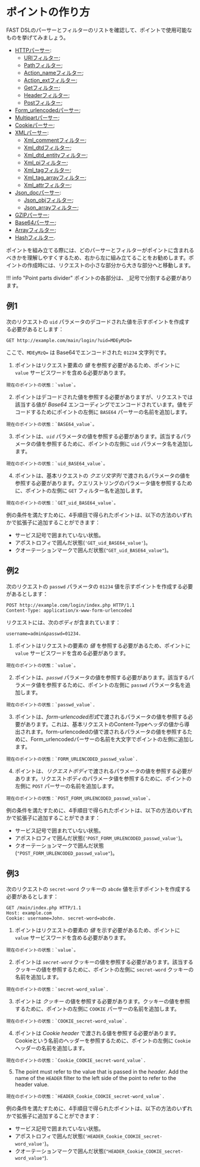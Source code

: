 [link-http]:                    parsers/http.md
[link-uri]:                     parsers/http.md#uri-filter
[link-path]:                    parsers/http.md#path-filter
[link-actionname]:              parsers/http.md#actionname-filter
[link-actionext]:               parsers/http.md#actionext-filter
[link-get]:                     parsers/http.md#get-filter
[link-header]:                  parsers/http.md#header-filter
[link-post]:                    parsers/http.md#post-filter
[link-formurlencoded]:          parsers/form-urlencoded.md
[link-multipart]:               parsers/multipart.md
[link-cookie]:                  parsers/cookie.md
[link-xml]:                     parsers/xml.md
[link-xmlcomment]:              parsers/xml.md#xmlcomment-filter
[link-xmldtd]:                  parsers/xml.md#xmldtd-filter
[link-xmldtdentity]:            parsers/xml.md#xmldtdentity-filter
[link-xmlpi]:                   parsers/xml.md#xmlpi-filter
[link-xmltag]:                  parsers/xml.md#xmltag-filter
[link-xmltagarray]:             parsers/xml.md#xmltagarray-filter
[link-xmlattr]:                 parsers/xml.md#xmlattr-filter
[link-jsondoc]:                 parsers/json.md
[link-jsonobj]:                 parsers/json.md#jsonobj-filter
[link-jsonarray]:               parsers/json.md#jsonarray-filter
[link-array]:                   parsers/array.md
[link-hash]:                    parsers/hash.md
[link-gzip]:                    parsers/gzip.md
[link-base64]:                  parsers/base64.md

# ポイントの作り方
FAST DSLのパーサーとフィルターのリストを確認して、ポイントで使用可能なものを挙げてみましょう。
* [HTTPパーサー][link-http]:
    * [URIフィルター][link-uri];
    * [Pathフィルター][link-path];
    * [Action_nameフィルター][link-actionname];
    * [Action_extフィルター][link-actionext];
    * [Getフィルター][link-get];
    * [Headerフィルター][link-header];
    * [Postフィルター][link-post];
* [Form_urlencodedパーサー][link-formurlencoded];
* [Multipartパーサー][link-multipart];
* [Cookieパーサー][link-cookie];
* [XMLパーサー][link-xml]:
    * [Xml_commentフィルター][link-xmlcomment];
    * [Xml_dtdフィルター][link-xmldtd];
    * [Xml_dtd_entityフィルター][link-xmldtdentity];
    * [Xml_piフィルター][link-xmlpi];
    * [Xml_tagフィルター][link-xmltag];
    * [Xml_tag_arrayフィルター][link-xmltagarray];
    * [Xml_attrフィルター][link-xmlattr];
* [Json_docパーサー][link-jsondoc]:
    * [Json_objフィルター][link-jsonobj];
    * [Json_arrayフィルター][link-jsonarray];
* [GZIPパーサー][link-gzip];
* [Base64パーサー][link-base64];
* [Arrayフィルター][link-array];
* [Hashフィルター][link-hash].

ポイントを組み立てる際には、どのパーサーとフィルターがポイントに含まれるべきかを理解しやすくするため、右から左に組み立てることをお勧めします。ポイントの作成時には、リクエストの小さな部分から大きな部分へと移動します。

!!! info "Point parts divider"
    ポイントの各部分は、`_`記号で分割する必要があります。

## 例1 

次のリクエストの `uid` パラメータのデコードされた値を示すポイントを作成する必要があるとします：

```
GET http://example.com/main/login/?uid=MDEyMzQ=
```

ここで、`MDEyMzQ=` は Base64でエンコードされた `01234` 文字列です。

1.   ポイントはリクエスト要素の *値* を参照す必要があるため、ポイントに `value` サービスワードを含める必要があります。

    現在のポイントの状態：`value`。

2.   ポイントはデコードされた値を参照する必要がありますが、リクエストでは該当する値が *Base64* エンコーディングでエンコードされています。値をデコードするためにポイントの左側に `BASE64` パーサーの名前を追加します。
       
    現在のポイントの状態：`BASE64_value`。

3.   ポイントは、*`uid`* パラメータの値を参照する必要があります。該当するパラメータの値を参照するために、ポイントの左側に `uid` パラメータ名を追加します。 
    
    現在のポイントの状態：`uid_BASE64_value`。

4.   ポイントは、基本リクエストの *クエリ文字列* で渡されるパラメータの値を参照する必要があります。クエリストリングのパラメータ値を参照するために、ポイントの左側に `GET` フィルター名を追加します。 
    
    現在のポイントの状態：`GET_uid_BASE64_value`。



例の条件を満たすために、4手順目で得られたポイントは、以下の方法のいずれかで拡張子に追加することができます：
* サービス記号で囲まれていない状態。
* アポストロフィで囲んだ状態(`'GET_uid_BASE64_value'`)。
* クオーテーションマークで囲んだ状態(`"GET_uid_BASE64_value"`)。



## 例2

次のリクエストの `passwd` パラメータの `01234` 値を示すポイントを作成する必要があるとします：

```
POST http://example.com/login/index.php HTTP/1.1
Content-Type: application/x-www-form-urlencoded
```

リクエストには、次のボディが含まれています：

```
username=admin&passwd=01234.
```

1.   ポイントはリクエストの要素の *値* を参照する必要があるため、ポイントに `value` サービスワードを含める必要があります。
    
    現在のポイントの状態：`value`。

2.   ポイントは、*`passwd`* パラメータの値を参照する必要があります。該当するパラメータ値を参照するために、ポイントの左側に `passwd` パラメータ名を追加します。 
    
    現在のポイントの状態：`passwd_value`.

3.   ポイントは、*form-urlencoded形式*で渡されるパラメータの値を参照する必要があります。これは、基本リクエストのContent-Typeヘッダの値から導出されます。form-urlencodedの値で渡されるパラメータの値を参照するために、Form_urlencodedパーサーの名前を大文字でポイントの左側に追加します。 
    
    現在のポイントの状態：`FORM_URLENCODED_passwd_value`.

4.   ポイントは、*リクエストボディ*で渡されるパラメータの値を参照する必要があります。リクエストボディのパラメータ値を参照するために、ポイントの左側に `POST` パーサーの名前を追加します。
    
    現在のポイントの状態：`POST_FORM_URLENCODED_passwd_value`。



例の条件を満たすために、4手順目で得られたポイントは、以下の方法のいずれかで拡張子に追加することができます：
* サービス記号で囲まれていない状態。
* アポストロフィで囲んだ状態(`'POST_FORM_URLENCODED_passwd_value'`)。
* クオーテーションマークで囲んだ状態(`"POST_FORM_URLENCODED_passwd_value"`)。



## 例3

次のリクエストの `secret-word` クッキーの `abcde` 値を示すポイントを作成する必要があるとします：

```
GET /main/index.php HTTP/1.1
Host: example.com
Cookie: username=John. secret-word=abcde.
```

1.    ポイントはリクエストの要素の *値* を示す必要があるため、ポイントに `value` サービスワードを含める必要があります。

    現在のポイントの状態：`value`。

2.    ポイントは *`secret-word`* クッキーの値を参照する必要があります。該当するクッキーの値を参照するために、ポイントの左側に `secret-word` クッキーの名前を追加します。
    
    現在のポイントの状態：`secret-word_value`.

3.    ポイントは *クッキー* の値を参照する必要があります。クッキーの値を参照するために、ポイントの左側に `COOKIE` パーサーの名前を追加します。
    
    現在のポイントの状態：`COOKIE_secret-word_value`.

4.    ポイントは *Cookie header* で渡される値を参照する必要があります。Cookieという名前のヘッダーを参照するために、ポイントの左側に `Cookie` ヘッダーの名前を追加します。 
    
    現在のポイントの状態：`Cookie_COOKIE_secret-word_value`.

5.    The point must refer to the value that is passed in the *header*. Add the name of the `HEADER` filter to the left side of the point to refer to the header value.
    
    現在のポイントの状態：`HEADER_Cookie_COOKIE_secret-word_value`.



例の条件を満たすために、4手順目で得られたポイントは、以下の方法のいずれかで拡張子に追加することができます：
* サービス記号で囲まれていない状態。
* アポストロフィで囲んだ状態(`'HEADER_Cookie_COOKIE_secret-word_value'`)。
* クオーテーションマークで囲んだ状態(`"HEADER_Cookie_COOKIE_secret-word_value"`).